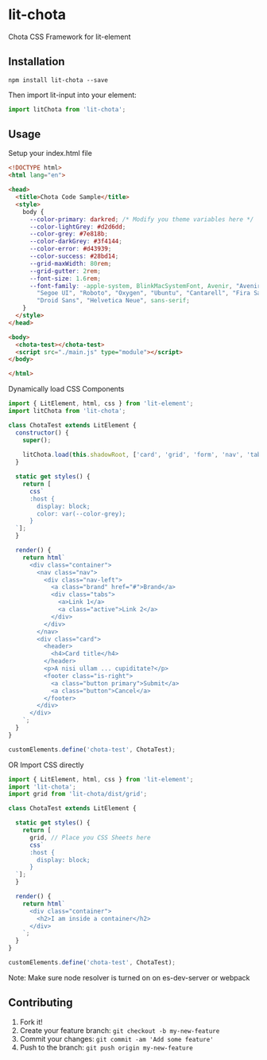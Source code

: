 # lit-chota

Chota CSS Framework for lit-element

## Installation
```shell
npm install lit-chota --save
```
Then import lit-input into your element:

```javascript
import litChota from 'lit-chota';
```

## Usage
Setup your index.html file
```html
<!DOCTYPE html>
<html lang="en">

<head>
  <title>Chota Code Sample</title>
  <style>
    body {
      --color-primary: darkred; /* Modify you theme variables here */
      --color-lightGrey: #d2d6dd;
      --color-grey: #7e818b;
      --color-darkGrey: #3f4144;
      --color-error: #d43939;
      --color-success: #28bd14;
      --grid-maxWidth: 80rem;
      --grid-gutter: 2rem;
      --font-size: 1.6rem;
      --font-family: -apple-system, BlinkMacSystemFont, Avenir, "Avenir Next",
        "Segoe UI", "Roboto", "Oxygen", "Ubuntu", "Cantarell", "Fira Sans",
        "Droid Sans", "Helvetica Neue", sans-serif;
    }
  </style>
</head>

<body>
  <chota-test></chota-test>
  <script src="./main.js" type="module"></script>
</body>

</html>
```
Dynamically load CSS Components
```javascript
import { LitElement, html, css } from 'lit-element';
import litChota from 'lit-chota';

class ChotaTest extends LitElement {
  constructor() {
    super();
    
    litChota.load(this.shadowRoot, ['card', 'grid', 'form', 'nav', 'tab']);
  }

  static get styles() {
    return [
      css`
      :host {
        display: block;
        color: var(--color-grey);
      }
  `];
  }

  render() {
    return html`
      <div class="container">
        <nav class="nav">
          <div class="nav-left">
            <a class="brand" href="#">Brand</a>
            <div class="tabs">
              <a>Link 1</a>
              <a class="active">Link 2</a>
            </div>
          </div>
        </nav>
        <div class="card">
          <header>
            <h4>Card title</h4>
          </header>
          <p>A nisi ullam ... cupiditate?</p>
          <footer class="is-right">
            <a class="button primary">Submit</a>
            <a class="button">Cancel</a>
          </footer>
        </div>
      </div>
    `;
  }
}

customElements.define('chota-test', ChotaTest);
```
OR Import CSS directly

```javascript
import { LitElement, html, css } from 'lit-element';
import 'lit-chota';
import grid from 'lit-chota/dist/grid';

class ChotaTest extends LitElement {

  static get styles() {
    return [
      grid, // Place you CSS Sheets here
      css`
      :host {
        display: block;
      }
  `];
  }

  render() {
    return html`
      <div class="container">
        <h2>I am inside a container</h2>
      </div>
    `;
  }
}

customElements.define('chota-test', ChotaTest);
```

Note: Make sure node resolver is turned on on es-dev-server or webpack
## Contributing
1. Fork it!
2. Create your feature branch: `git checkout -b my-new-feature`
3. Commit your changes: `git commit -am 'Add some feature'`
4. Push to the branch: `git push origin my-new-feature`

